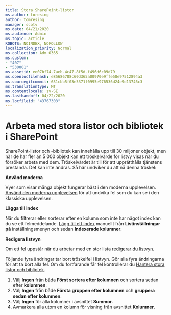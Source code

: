 ```yaml
---
title: Stora SharePoint-listor
ms.author: toresing
author: tomresing
manager: scotv
ms.date: 04/21/2020
ms.audience: Admin
ms.topic: article
ROBOTS: NOINDEX, NOFOLLOW
localization_priority: Normal
ms.collection: Adm_O365
ms.custom:
- "407"
- "530001"
ms.assetid: ee07bf74-7aeb-4c47-8f5d-f496d6c09d79
ms.openlocfilehash: e85686788c60d365a00970e9ffe58e97512894a3
ms.sourcegitcommit: 631cbb5f03e5371f0995e976536d24e9d13746c3
ms.translationtype: MT
ms.contentlocale: sv-SE
ms.lasthandoff: 04/22/2020
ms.locfileid: "43767303"
---
```

# <a name="work-with-large-lists-and-libraries-in-sharepoint"></a>Arbeta med stora listor och bibliotek i SharePoint

SharePoint-listor och -bibliotek kan innehålla upp till 30 miljoner objekt, men när de har fler än 5 000 objekt kan ett tröskelvärde för listvy visas när du försöker arbeta med dem. Tröskelvärdet är till för att upprätthålla tjänstens prestanda. Det kan inte ändras. Så här undviker du att nå denna tröskel:

**Använd moderna**

Vyer som visar många objekt fungerar bäst i den moderna upplevelsen. [Använd den moderna upplevelsen](https://support.office.com/article/66dac24b-4177-4775-bf50-3d267318caa9) för att undvika fel som du kan se i den klassiska upplevelsen.

**Lägga till index**

När du filtrerar eller sorterar efter en kolumn som inte har något index kan du se ett felmeddelande. [Lägg till ett index](https://support.office.com/article/f3f00554-b7dc-44d1-a2ed-d477eac463b0) manuellt från **Listinställningar på** inställningsmenyn och sedan **Indexerade kolumner**.

**Redigera listvyn**

Om ett fel uppstår när du arbetar med en stor lista [redigerar du listvyn](https://support.office.com/article/15916903-e79a-423f-b4e2-02d37e1ff372).

Följande fyra ändringar tar bort tröskelfel i listvyn. Gör alla fyra ändringarna för att ta bort alla fel. Om du fortfarande får fel kontrollerar du [Hantera stora listor och bibliotek](https://support.office.com/article/B8588DAE-9387-48C2-9248-C24122F07C59).

1. Välj **Ingen** från båda **Först sortera efter kolumnen** och sortera sedan efter **kolumnen**.
2. Välj **Ingen** från både **Första gruppen efter kolumnen** och **gruppera sedan efter kolumnen**.
3. Välj **Ingen** för alla kolumner i avsnittet **Summor.**
4. Avmarkera alla utom en kolumn för visning från avsnittet **Kolumner.**

